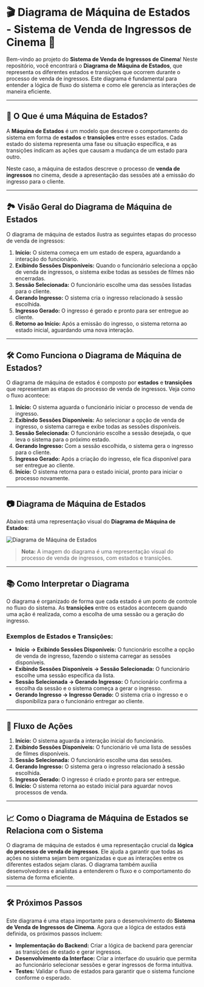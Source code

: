 # 🎬 Diagrama de Máquina de Estados - Sistema de Venda de Ingressos de Cinema 🍿

Bem-vindo ao projeto do **Sistema de Venda de Ingressos de Cinema**! Neste repositório, você encontrará o **Diagrama de Máquina de Estados**, que representa os diferentes estados e transições que ocorrem durante o processo de venda de ingressos. Este diagrama é fundamental para entender a lógica de fluxo do sistema e como ele gerencia as interações de maneira eficiente.

---

## 🔄 O Que é uma Máquina de Estados?

A **Máquina de Estados** é um modelo que descreve o comportamento do sistema em forma de **estados** e **transições** entre esses estados. Cada estado do sistema representa uma fase ou situação específica, e as transições indicam as ações que causam a mudança de um estado para outro.

Neste caso, a máquina de estados descreve o processo de **venda de ingressos** no cinema, desde a apresentação das sessões até a emissão do ingresso para o cliente.

---

## 🏞️ Visão Geral do Diagrama de Máquina de Estados

O diagrama de máquina de estados ilustra as seguintes etapas do processo de venda de ingressos:

1. **Início:** O sistema começa em um estado de espera, aguardando a interação do funcionário.
2. **Exibindo Sessões Disponíveis:** Quando o funcionário seleciona a opção de venda de ingressos, o sistema exibe todas as sessões de filmes não encerradas.
3. **Sessão Selecionada:** O funcionário escolhe uma das sessões listadas para o cliente.
4. **Gerando Ingresso:** O sistema cria o ingresso relacionado à sessão escolhida.
5. **Ingresso Gerado:** O ingresso é gerado e pronto para ser entregue ao cliente.
6. **Retorno ao Início:** Após a emissão do ingresso, o sistema retorna ao estado inicial, aguardando uma nova interação.

---

## 🛠️ Como Funciona o Diagrama de Máquina de Estados?

O diagrama de máquina de estados é composto por **estados** e **transições** que representam as etapas do processo de venda de ingressos. Veja como o fluxo acontece:

1. **Início:** O sistema aguarda o funcionário iniciar o processo de venda de ingresso.
2. **Exibindo Sessões Disponíveis:** Ao selecionar a opção de venda de ingresso, o sistema carrega e exibe todas as sessões disponíveis.
3. **Sessão Selecionada:** O funcionário escolhe a sessão desejada, o que leva o sistema para o próximo estado.
4. **Gerando Ingresso:** Com a sessão escolhida, o sistema gera o ingresso para o cliente.
5. **Ingresso Gerado:** Após a criação do ingresso, ele fica disponível para ser entregue ao cliente.
6. **Início:** O sistema retorna para o estado inicial, pronto para iniciar o processo novamente.

---

## 📷 Diagrama de Máquina de Estados

Abaixo está uma representação visual do **Diagrama de Máquina de Estados**:

![Diagrama de Máquina de Estados](https://github.com/BrunoAmericano/Diagramas/blob/main/diagrama-maquina/Untitled%20diagram-2025-02-20-194349.png?raw=true)

> **Nota:** A imagem do diagrama é uma representação visual do processo de venda de ingressos, com estados e transições.

---

## 📚 Como Interpretar o Diagrama

O diagrama é organizado de forma que cada estado é um ponto de controle no fluxo do sistema. As **transições** entre os estados acontecem quando uma ação é realizada, como a escolha de uma sessão ou a geração do ingresso.

### Exemplos de Estados e Transições:

- **Início → Exibindo Sessões Disponíveis:** O funcionário escolhe a opção de venda de ingresso, fazendo o sistema carregar as sessões disponíveis.
- **Exibindo Sessões Disponíveis → Sessão Selecionada:** O funcionário escolhe uma sessão específica da lista.
- **Sessão Selecionada → Gerando Ingresso:** O funcionário confirma a escolha da sessão e o sistema começa a gerar o ingresso.
- **Gerando Ingresso → Ingresso Gerado:** O sistema cria o ingresso e o disponibiliza para o funcionário entregar ao cliente.

---

## 🔄 Fluxo de Ações

1. **Início:** O sistema aguarda a interação inicial do funcionário.
2. **Exibindo Sessões Disponíveis:** O funcionário vê uma lista de sessões de filmes disponíveis.
3. **Sessão Selecionada:** O funcionário escolhe uma das sessões.
4. **Gerando Ingresso:** O sistema gera o ingresso relacionado à sessão escolhida.
5. **Ingresso Gerado:** O ingresso é criado e pronto para ser entregue.
6. **Início:** O sistema retorna ao estado inicial para aguardar novos processos de venda.

---

## 📈 Como o Diagrama de Máquina de Estados se Relaciona com o Sistema

O diagrama de máquina de estados é uma representação crucial da **lógica do processo de venda de ingressos**. Ele ajuda a garantir que todas as ações no sistema sejam bem organizadas e que as interações entre os diferentes estados sejam claras. O diagrama também auxilia desenvolvedores e analistas a entenderem o fluxo e o comportamento do sistema de forma eficiente.

---

## 🛠️ Próximos Passos

Este diagrama é uma etapa importante para o desenvolvimento do **Sistema de Venda de Ingressos de Cinema**. Agora que a lógica de estados está definida, os próximos passos incluem:

- **Implementação do Backend:** Criar a lógica de backend para gerenciar as transições de estado e gerar ingressos.
- **Desenvolvimento da Interface:** Criar a interface do usuário que permita ao funcionário selecionar sessões e gerar ingressos de forma intuitiva.
- **Testes:** Validar o fluxo de estados para garantir que o sistema funcione conforme o esperado.

